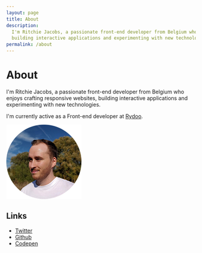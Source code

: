 ```yaml
---
layout: page
title: About
description:
  I'm Ritchie Jacobs, a passionate front-end developer from Belgium who enjoys crafting responsive websites,
  building interactive applications and experimenting with new technologies.
permalink: /about
---
```


# About

I'm Ritchie Jacobs, a passionate front-end developer from Belgium who enjoys crafting responsive websites,
building interactive applications and experimenting with new technologies.

I'm currently active as a Front-end developer at [Rydoo](https://rydoo.com).

![Profile picture](/ritchie-jacobs.png "Ritchie Jacobs")

## Links
- [Twitter](https://twitter.com/ritchiejacobs)
- [Github](https://github.com/ritchiejacobs)
- [Codepen](https://codepen.io/ritchiejacobs)


